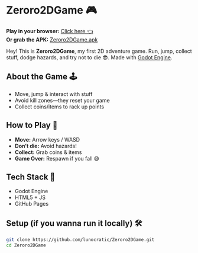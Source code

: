 # Zeroro2DGame 🎮

**Play in your browser:** [Click here 👈](https://lunocratic.github.io/Zeroro2DGame/)  
**Or grab the APK:** [Zeroro2DGame.apk](https://github.com/lunocratic/Zeroro2DGame/raw/main/Zeroro2D.apk)

Hey! This is **Zeroro2DGame**, my first 2D adventure game. Run, jump, collect stuff, dodge hazards, and try not to die 😎. Made with [Godot Engine](https://godotengine.org/).  

## About the Game 🕹️

- Move, jump & interact with stuff  
- Avoid kill zones—they reset your game  
- Collect coins/items to rack up points  

## How to Play 🚀

- **Move:** Arrow keys / WASD  
- **Don’t die:** Avoid hazards!  
- **Collect:** Grab coins & items  
- **Game Over:** Respawn if you fall 😅  

## Tech Stack 🔧

- Godot Engine  
- HTML5 + JS  
- GitHub Pages  

## Setup (if you wanna run it locally) 🛠️

```bash
git clone https://github.com/lunocratic/Zeroro2DGame.git
cd Zeroro2DGame
